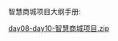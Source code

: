 智慧商城项目大纲手册:

[day08-day10-智慧商城项目.zip](https://github.com/user-attachments/files/20122908/day08-day10-.zip)
